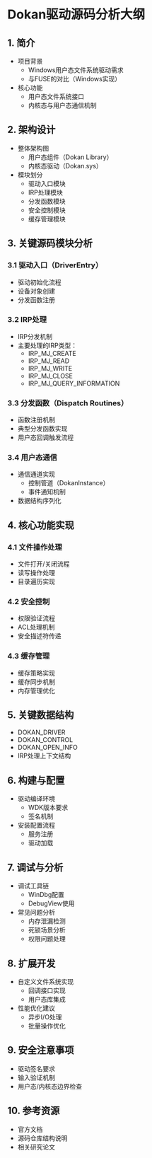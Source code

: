 # Dokan驱动源码分析大纲

## 1. 简介
- 项目背景
  - Windows用户态文件系统驱动需求
  - 与FUSE的对比（Windows实现）
- 核心功能
  - 用户态文件系统接口
  - 内核态与用户态通信机制

## 2. 架构设计
- 整体架构图
  - 用户态组件（Dokan Library）
  - 内核态驱动（Dokan.sys）
- 模块划分
  - 驱动入口模块
  - IRP处理模块
  - 分发函数模块
  - 安全控制模块
  - 缓存管理模块

## 3. 关键源码模块分析
### 3.1 驱动入口（DriverEntry）
- 驱动初始化流程
- 设备对象创建
- 分发函数注册

### 3.2 IRP处理
- IRP分发机制
- 主要处理的IRP类型：
  - IRP_MJ_CREATE
  - IRP_MJ_READ
  - IRP_MJ_WRITE
  - IRP_MJ_CLOSE
  - IRP_MJ_QUERY_INFORMATION

### 3.3 分发函数（Dispatch Routines）
- 函数注册机制
- 典型分发函数实现
- 用户态回调触发流程

### 3.4 用户态通信
- 通信通道实现
  - 控制管道（DokanInstance）
  - 事件通知机制
- 数据结构序列化

## 4. 核心功能实现
### 4.1 文件操作处理
- 文件打开/关闭流程
- 读写操作处理
- 目录遍历实现

### 4.2 安全控制
- 权限验证流程
- ACL处理机制
- 安全描述符传递

### 4.3 缓存管理
- 缓存策略实现
- 缓存同步机制
- 内存管理优化

## 5. 关键数据结构
- DOKAN_DRIVER
- DOKAN_CONTROL
- DOKAN_OPEN_INFO
- IRP处理上下文结构

## 6. 构建与配置
- 驱动编译环境
  - WDK版本要求
  - 签名机制
- 安装配置流程
  - 服务注册
  - 驱动加载

## 7. 调试与分析
- 调试工具链
  - WinDbg配置
  - DebugView使用
- 常见问题分析
  - 内存泄漏检测
  - 死锁场景分析
  - 权限问题处理

## 8. 扩展开发
- 自定义文件系统实现
  - 回调接口实现
  - 用户态库集成
- 性能优化建议
  - 异步I/O处理
  - 批量操作优化

## 9. 安全注意事项
- 驱动签名要求
- 输入验证机制
- 用户态/内核态边界检查

## 10. 参考资源
- 官方文档
- 源码仓库结构说明
- 相关研究论文